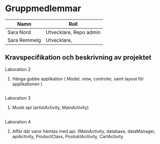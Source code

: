 # Gruppmedlemmar

| Namn | Roll        
| ------------- |-------------
| Sara Nord   | Utvecklare, Repo admin
| Sara Remmelg    |  Utvecklare,      
    



## Kravspecifikation och beskrivning av projektet
Laboration 2
1. Hänga gubbe applikation ( Model, view, controler, samt layout för applikationen )
## 
Laboration 3
1. Musik api (artistActivity, MainActivity)
##
Laboration 4
1. Affär där varor hämtas med api. (MainActivity, database, dataManager, apiActivity, ProductClass, ProduktAcitivity, CartActivity
